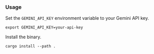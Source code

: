 ### Usage

Set the `GEMINI_API_KEY` environment variable to your Gemini API key.

```
export GEMINI_API_KEY=your-api-key
```

Install the binary.

```
cargo install --path .
```
